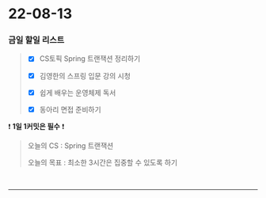 # 22-08-13
### 금일 할일 리스트

> - [x] CS토픽 Spring 트랜잭션 정리하기
>
> - [x] 김영한의 스프링 입문 강의 시청
>
> - [x] 쉽게 배우는 운영체제 독서
>
> - [x] 동아리 면접 준비하기 
    <br/>

❗ **1일 1커밋은 필수** ❗
> 오늘의 CS :  Spring 트랜잭션
>
> 오늘의 목표 :  최소한 3시간은 집중할 수 있도록 하기
<br/>

------------ 